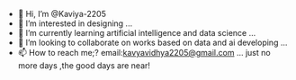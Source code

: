 - 👋 Hi, I’m @Kaviya-2205
- 👀 I’m interested in designing ...
- 🌱 I’m currently learning artificial intelligence and data science ...
- 💞️ I’m looking to collaborate on works based on data and ai developing  ...
- 📫 How to reach me;? email:kavyavidhya2205@gmail.com  ...
just no more days ,the good days are near!


<!---
Kaviya-2205/Kaviya-2205 is a ✨ special ✨ repository because its `README.md` (this file) appears on your GitHub profile.
You can click the Preview link to take a look at your changes.
--->
